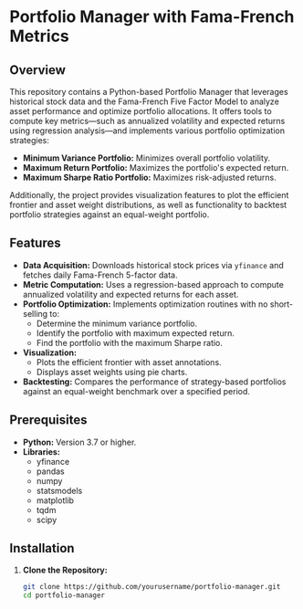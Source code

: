 # Portfolio Manager with Fama-French Metrics

## Overview
This repository contains a Python-based Portfolio Manager that leverages historical stock data and the Fama-French Five Factor Model to analyze asset performance and optimize portfolio allocations. It offers tools to compute key metrics—such as annualized volatility and expected returns using regression analysis—and implements various portfolio optimization strategies:
- **Minimum Variance Portfolio:** Minimizes overall portfolio volatility.
- **Maximum Return Portfolio:** Maximizes the portfolio's expected return.
- **Maximum Sharpe Ratio Portfolio:** Maximizes risk-adjusted returns.

Additionally, the project provides visualization features to plot the efficient frontier and asset weight distributions, as well as functionality to backtest portfolio strategies against an equal-weight portfolio.

## Features
- **Data Acquisition:** Downloads historical stock prices via `yfinance` and fetches daily Fama-French 5-factor data.
- **Metric Computation:** Uses a regression-based approach to compute annualized volatility and expected returns for each asset.
- **Portfolio Optimization:** Implements optimization routines with no short-selling to:
  - Determine the minimum variance portfolio.
  - Identify the portfolio with maximum expected return.
  - Find the portfolio with the maximum Sharpe ratio.
- **Visualization:** 
  - Plots the efficient frontier with asset annotations.
  - Displays asset weights using pie charts.
- **Backtesting:** Compares the performance of strategy-based portfolios against an equal-weight benchmark over a specified period.

## Prerequisites
- **Python:** Version 3.7 or higher.
- **Libraries:** 
  - yfinance
  - pandas
  - numpy
  - statsmodels
  - matplotlib
  - tqdm
  - scipy

## Installation

1. **Clone the Repository:**
   ```bash
   git clone https://github.com/yourusername/portfolio-manager.git
   cd portfolio-manager
